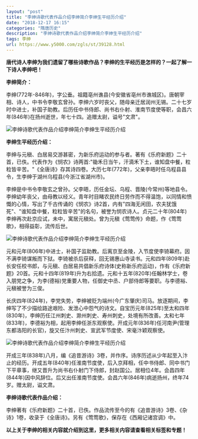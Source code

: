 ```yaml
---
layout: "post"
title: "李绅诗歌代表作品介绍李绅简介李绅生平经历介绍"
date: "2018-12-17 16:15"
categories: "隋唐历史"
description: "李绅诗歌代表作品介绍李绅简介李绅生平经历介绍"
tags: 李绅
url: https://www.y5000.com/zgls/st/39128.html
---
```






**唐代诗人李绅为我们遗留了哪些诗歌作品？李绅的生平经历是怎样的？一起了解一下诗人李绅吧！**

 **李绅简介：**

李绅(772年-846年)，字公垂。祖籍亳州谯县(今安徽省亳州市谯城区)。唐朝宰相、诗人，中书令李敬玄曾孙。李绅六岁时丧父，随母亲迁居润州无锡。二十七岁时中进士，补国子助教。后历任中书侍郎、尚书右仆射、淮南节度使等职，会昌六年(846年)在扬州逝世，年七十四。追赠太尉，谥号"文肃"。

![李绅诗歌代表作品介绍李绅简介李绅生平经历介绍](https://img.y5000.com/uploads/allimg/181221/d1ebaf53935219939679f433ed9bce5a.jpg)

 **李绅生平经历介绍：**

李绅与元稹、白居易交游甚密，为新乐府运动的参与者。著有《乐府新题》二十首，已佚。代表作为《悯农》诗两首:"锄禾日当午，汗滴禾下土，谁知盘中餐，粒粒皆辛苦。"《全唐诗》存其诗四卷。大历七年(772年)，父亲李晤时任乌程县县令，生李绅于湖州乌程县(今浙江省湖州市)。

李绅是中书令李敬玄之曾孙。父李晤，历任金坛、乌程、晋陵(今常州)等地县令。李绅幼年丧父，由母教以经义。青年时目睹农民终日劳作而不得温饱，以同情和愤慨的心情，写出了千古传诵的《悯农》诗2首，内有"四海无闲田，农夫犹饿死"、"谁知盘中餐，粒粒皆辛苦"的名句，被誉为悯农诗人。贞元二十年(804年)李绅再次赴京应试，未中，寓居元稹处。曾为元稹《莺莺传》命题，作《莺莺歌》，相得益彰，流传后世。

![李绅诗歌代表作品介绍李绅简介李绅生平经历介绍](https://img.y5000.com/uploads/allimg/181221/6ae57bfbdef7643bf2449b9d1d758124.jpg)

元和元年(806年)中进士，补国子监助教。后离京至金陵，入节度使李锜幕府。因不满李锜谋叛而下狱。李锜被杀后获释，回无锡惠山寺读书。元和四年(809年)赴长安任校书郎，与元稹、白居易共倡新乐府诗体(史称新乐府运动)，作有《乐府新题》20首。元和十四年(819年)升为右拾遗。元和十五年(820年)任翰林学士，卷入朋党之争，为李(德裕)党重要人物，任御史中丞、户部侍郎等要职。与李德裕、元稹被誉为三俊。

长庆四年(824年)，李党失势，李绅被贬为端州(今广东肇庆)司马。放逐期间，李绅写了不少描绘路途艰险、发泄心中怨气的诗文。自宝历元年(825年)至太和四年(830年)，李绅历任江州刺史、滁州刺史、寿州刺史，处境有所改善。太和七年(833年)，李德裕为相，起用李绅任浙东观察使。开成元年(836年)任河南尹(管理东都洛阳的长官)，旋又任汴州刺史、宣武军节度使、宋毫汴颖观察使。

![李绅诗歌代表作品介绍李绅简介李绅生平经历介绍](https://img.y5000.com/uploads/allimg/181221/030617e37c14efbd4f1c374e79b7bf10.jpg)

开成三年(838年)八月，编《追昔游诗》3卷，并作序。诗序历述从少年起至入汴止的经历。开成五年(840年)任淮南节度使，后入京拜相，任中书侍郎、同中书门下平章事，继又晋升为尚书右仆射门下侍郎，封赵国公。居相位4年。会昌四年(844年)因中风辞位。后又出任淮南节度使。会昌六年(846年)病逝扬州，终年74岁。赠太尉，谥文肃。

 **李绅诗歌代表作品介绍：**

李绅著有《乐府新题》二十首，已佚。作品流传至今的有《追昔游诗》3卷、《杂诗》1卷，收录于《全唐诗》。另有《莺莺歌》，保存在《西厢记诸宫调》中。

 **以上关于李绅的相关内容就介绍到这里，更多相关内容请查看相关标签和专题！**
